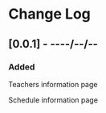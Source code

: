 # Change Log
## [0.0.1] - ----/--/--

### Added
Teachers information page

Schedule information page

